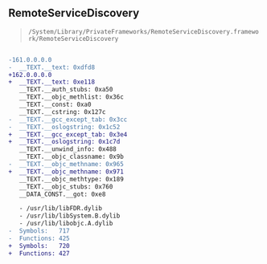 ## RemoteServiceDiscovery

> `/System/Library/PrivateFrameworks/RemoteServiceDiscovery.framework/RemoteServiceDiscovery`

```diff

-161.0.0.0.0
-  __TEXT.__text: 0xdfd8
+162.0.0.0.0
+  __TEXT.__text: 0xe118
   __TEXT.__auth_stubs: 0xa50
   __TEXT.__objc_methlist: 0x36c
   __TEXT.__const: 0xa0
   __TEXT.__cstring: 0x127c
-  __TEXT.__gcc_except_tab: 0x3cc
-  __TEXT.__oslogstring: 0x1c52
+  __TEXT.__gcc_except_tab: 0x3e4
+  __TEXT.__oslogstring: 0x1c7d
   __TEXT.__unwind_info: 0x488
   __TEXT.__objc_classname: 0x9b
-  __TEXT.__objc_methname: 0x965
+  __TEXT.__objc_methname: 0x971
   __TEXT.__objc_methtype: 0x189
   __TEXT.__objc_stubs: 0x760
   __DATA_CONST.__got: 0xe8

   - /usr/lib/libFDR.dylib
   - /usr/lib/libSystem.B.dylib
   - /usr/lib/libobjc.A.dylib
-  Symbols:   717
-  Functions: 425
+  Symbols:   720
+  Functions: 427
 

```

